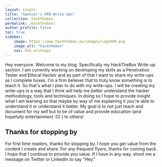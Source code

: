 ```yaml
---
layout: single
title: "Spencer's HTB Write-Ups"
collection: hackthebox
permalink: /hackthebox/
author_profile: false
toc: true
sidebar:
    image: https://www.hackthebox.eu/images/logo600.png
    image_alt: "hackthebox"
    nav: htb-writeups
---
```


Hey everyone. Welcome to my blog. Specifically my HackTheBox Write-up section. I am currently working on developing my skills as a Penetration Tester and Ethical Hacker and as part of that I want to share my write-ups as I complete boxes. I'm a firm believer that to truly know something is to teach it. So that's what I plan to do with my write-ups. I will be creating my write-ups in a way that I think will help me better understand the hacker methodology, tools and techniques. In doing so I hope to provide insight what I am learning so that maybe by way of me explaining it you're able to understand it or understand it better. My goal is to not just teach and document for my self but to be of value and provide education (and hopefully entertainment :O) ) to others!

## Thanks for stopping by
For first time readers, thanks for stopping by. I hope you get value from the content I create and share. For any frequent flyers, thanks for coming back. I hope that I continue to provide you value. If I have in any way, shoot me a message on Twitter or LinkedIn to say "Hey."